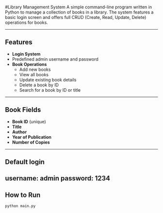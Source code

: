 #Library Management System
A simple command-line program written in Python to manage a collection of books in a library. The system features a basic login screen and offers full CRUD (Create, Read, Update, Delete) operations for books.

---

## Features

-  **Login System**
  - Predefined admin username and password
- **Book Operations**
  - Add new books
  - View all books
  - Update existing book details
  - Delete a book by ID
  - Search for a book by ID or title

---

## Book Fields

- **Book ID** (unique)
- **Title**
- **Author**
- **Year of Publication**
- **Number of Copies**

---
## Default login
username: admin
password: 1234
---

## How to Run

```bash
python main.py


